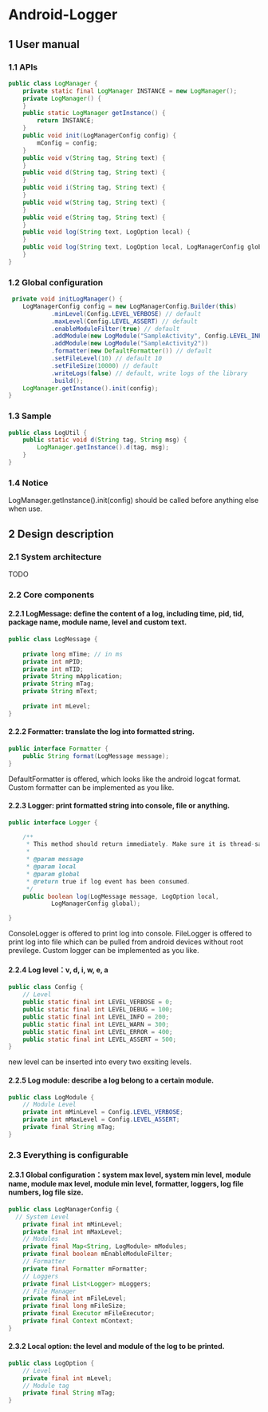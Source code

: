 # Android-Logger
## 1 User manual
### 1.1 APIs
```java
public class LogManager {
    private static final LogManager INSTANCE = new LogManager();
	private LogManager() {
	}
	public static LogManager getInstance() {
		return INSTANCE;
	}
	public void init(LogManagerConfig config) {
		mConfig = config;
	}
	public void v(String tag, String text) {
	}
	public void d(String tag, String text) {
	}
	public void i(String tag, String text) {
	}
	public void w(String tag, String text) {
	}
	public void e(String tag, String text) {
	}
	public void log(String text, LogOption local) {
	}
	public void log(String text, LogOption local, LogManagerConfig global) {
	}
}
```

### 1.2 Global configuration
```java
 private void initLogManager() {
    LogManagerConfig config = new LogManagerConfig.Builder(this)
			.minLevel(Config.LEVEL_VERBOSE) // default
			.maxLevel(Config.LEVEL_ASSERT) // default
			.enableModuleFilter(true) // default
			.addModule(new LogModule("SampleActivity", Config.LEVEL_INFO, Config.LEVEL_ERROR))
			.addModule(new LogModule("SampleActivity2"))
			.formatter(new DefaultFormatter()) // default
			.setFileLevel(10) // default 10
			.setFileSize(10000) // default
			.writeLogs(false) // default, write logs of the library
			.build();
	LogManager.getInstance().init(config);
}
```
 
### 1.3 Sample
```java
public class LogUtil {
  	public static void d(String tag, String msg) {
		LogManager.getInstance().d(tag, msg);
	}
}
```

### 1.4 Notice
LogManager.getInstance().init(config) should be called before anything else when use.

## 2 Design description
### 2.1 System architecture
TODO

### 2.2 Core components
#### 2.2.1 LogMessage: define the content of a log, including time, pid, tid, package name, module name, level and custom text.
```java
public class LogMessage {
    
	private long mTime; // in ms
	private int mPID;
	private int mTID;
	private String mApplication;
	private String mTag;
	private String mText;
	
	private int mLevel;
}
```

#### 2.2.2 Formatter: translate the log into formatted string.
```java
public interface Formatter {
    public String format(LogMessage message);
}
```
DefaultFormatter is offered, which looks like the android logcat format.
Custom formatter can be implemented as you like.

#### 2.2.3 Logger: print formatted string into console, file or anything.
```java
public interface Logger {

	/**
	 * This method should return immediately. Make sure it is thread-safe.
	 * 
	 * @param message
	 * @param local
	 * @param global
	 * @return true if log event has been consumed.
	 */
	public boolean log(LogMessage message, LogOption local,
			LogManagerConfig global);

}
```
ConsoleLogger is offered to print log into console. FileLogger is offered to print log into file which can be pulled from android devices without root previlege.
Custom logger can be implemented as you like.

#### 2.2.4 Log level：v, d, i, w, e, a
```java
public class Config {
    // Level
	public static final int LEVEL_VERBOSE = 0;
	public static final int LEVEL_DEBUG = 100;
	public static final int LEVEL_INFO = 200;
	public static final int LEVEL_WARN = 300;
	public static final int LEVEL_ERROR = 400;
	public static final int LEVEL_ASSERT = 500;
}
```
new level can be inserted into every two exsiting levels.

#### 2.2.5 Log module: describe a log belong to a certain module.
```java
public class LogModule {
    // Module Level
	private int mMinLevel = Config.LEVEL_VERBOSE;
	private int mMaxLevel = Config.LEVEL_ASSERT;
	private final String mTag;
}
```

### 2.3 Everything is configurable
#### 2.3.1 Global configuration：system max level, system min level, module name, module max level, module min level, formatter, loggers, log file numbers, log file size.
```java
public class LogManagerConfig {
  // System Level
	private final int mMinLevel;
	private final int mMaxLevel;
	// Modules
	private final Map<String, LogModule> mModules;
	private final boolean mEnableModuleFilter;
	// Formatter
	private final Formatter mFormatter;
	// Loggers
	private final List<Logger> mLoggers;
	// File Manager
	private final int mFileLevel;
	private final long mFileSize;
	private final Executor mFileExecutor;
	private final Context mContext;
}
```

#### 2.3.2 Local option: the level and module of the log to be printed.
```java
public class LogOption {
    // Level
	private final int mLevel;
	// Module tag
	private final String mTag;
}
```

